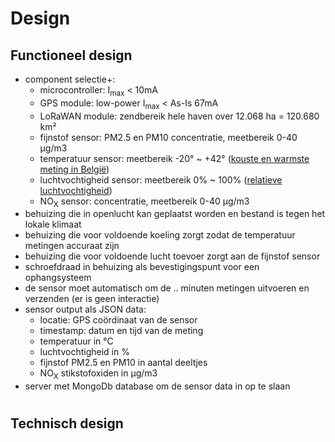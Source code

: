 #

# Design

## Functioneel design
- component selectie+:
	- microcontroller: I<sub>max</sub> < 10mA
	- GPS module: low-power I<sub>max</sub> < As-Is 67mA
	- LoRaWAN module: zendbereik hele haven over 12.068 ha = 120.680 km²
	- fijnstof sensor: PM2.5 en PM10 concentratie, meetbereik 0-40 µg/m3
	- temperatuur sensor: meetbereik -20° ~ +42° (<a href="https://www.frankdeboosere.be/vragen/vraag53.php#:~:text=De%20hoogste%20maximumtemperatuur%20werd%20die,%3A%20MIN%2030%2C1%20graden.">kouste en warmste meting in België</a>)<br>
	- luchtvochtigheid sensor: meetbereik 0% ~ 100% (<a href="https://www.eurabo.be/nl/lexicon/relatieve-vochtigheid">relatieve luchtvochtigheid</a>)<br>
	- NO<sub>X</sub> sensor: concentratie, meetbereik 0-40 µg/m3
- behuizing die in openlucht kan geplaatst worden en bestand is tegen het lokale klimaat
- behuizing die voor voldoende koeling zorgt zodat de temperatuur metingen accuraat zijn
- behuizing die voor voldoende lucht toevoer zorgt aan de fijnstof sensor
- schroefdraad in behuizing als bevestigingspunt voor een ophangsysteem
- de sensor moet automatisch om de .. minuten metingen uitvoeren en verzenden (er is geen interactie)
- sensor output als JSON data:
	- locatie: GPS coördinaat van de sensor
	- timestamp: datum en tijd van de meting
	- temperatuur in °C
	- luchtvochtigheid in %
	- fijnstof PM2.5 en PM10 in aantal deeltjes
	- NO<sub>X</sub> stikstofoxiden in µg/m3
- server met MongoDb database om de sensor data in op te slaan

<div style="page-break-after: always"></div>

#

## Technisch design

<div style="page-break-after: always"></div>